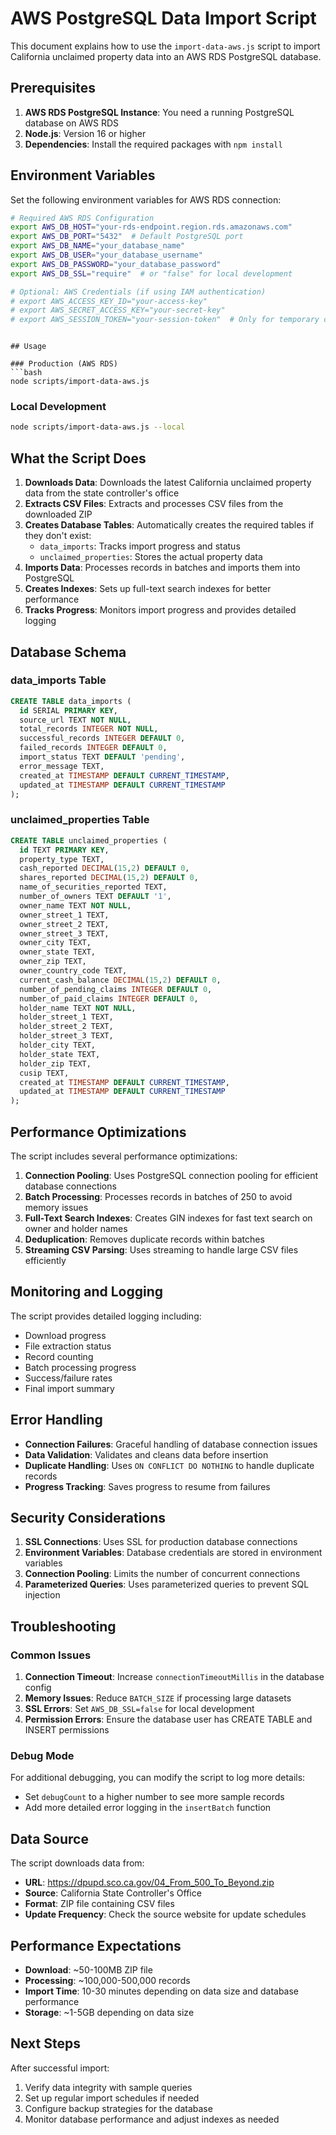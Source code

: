 # AWS PostgreSQL Data Import Script

This document explains how to use the `import-data-aws.js` script to import California unclaimed property data into an AWS RDS PostgreSQL database.

## Prerequisites

1. **AWS RDS PostgreSQL Instance**: You need a running PostgreSQL database on AWS RDS
2. **Node.js**: Version 16 or higher
3. **Dependencies**: Install the required packages with `npm install`

## Environment Variables

Set the following environment variables for AWS RDS connection:

```bash
# Required AWS RDS Configuration
export AWS_DB_HOST="your-rds-endpoint.region.rds.amazonaws.com"
export AWS_DB_PORT="5432"  # Default PostgreSQL port
export AWS_DB_NAME="your_database_name"
export AWS_DB_USER="your_database_username"
export AWS_DB_PASSWORD="your_database_password"
export AWS_DB_SSL="require"  # or "false" for local development

# Optional: AWS Credentials (if using IAM authentication)
# export AWS_ACCESS_KEY_ID="your-access-key"
# export AWS_SECRET_ACCESS_KEY="your-secret-key"
# export AWS_SESSION_TOKEN="your-session-token"  # Only for temporary credentials
```
```

## Usage

### Production (AWS RDS)
```bash
node scripts/import-data-aws.js
```

### Local Development
```bash
node scripts/import-data-aws.js --local
```

## What the Script Does

1. **Downloads Data**: Downloads the latest California unclaimed property data from the state controller's office
2. **Extracts CSV Files**: Extracts and processes CSV files from the downloaded ZIP
3. **Creates Database Tables**: Automatically creates the required tables if they don't exist:
   - `data_imports`: Tracks import progress and status
   - `unclaimed_properties`: Stores the actual property data
4. **Imports Data**: Processes records in batches and imports them into PostgreSQL
5. **Creates Indexes**: Sets up full-text search indexes for better performance
6. **Tracks Progress**: Monitors import progress and provides detailed logging

## Database Schema

### data_imports Table
```sql
CREATE TABLE data_imports (
  id SERIAL PRIMARY KEY,
  source_url TEXT NOT NULL,
  total_records INTEGER NOT NULL,
  successful_records INTEGER DEFAULT 0,
  failed_records INTEGER DEFAULT 0,
  import_status TEXT DEFAULT 'pending',
  error_message TEXT,
  created_at TIMESTAMP DEFAULT CURRENT_TIMESTAMP,
  updated_at TIMESTAMP DEFAULT CURRENT_TIMESTAMP
);
```

### unclaimed_properties Table
```sql
CREATE TABLE unclaimed_properties (
  id TEXT PRIMARY KEY,
  property_type TEXT,
  cash_reported DECIMAL(15,2) DEFAULT 0,
  shares_reported DECIMAL(15,2) DEFAULT 0,
  name_of_securities_reported TEXT,
  number_of_owners TEXT DEFAULT '1',
  owner_name TEXT NOT NULL,
  owner_street_1 TEXT,
  owner_street_2 TEXT,
  owner_street_3 TEXT,
  owner_city TEXT,
  owner_state TEXT,
  owner_zip TEXT,
  owner_country_code TEXT,
  current_cash_balance DECIMAL(15,2) DEFAULT 0,
  number_of_pending_claims INTEGER DEFAULT 0,
  number_of_paid_claims INTEGER DEFAULT 0,
  holder_name TEXT NOT NULL,
  holder_street_1 TEXT,
  holder_street_2 TEXT,
  holder_street_3 TEXT,
  holder_city TEXT,
  holder_state TEXT,
  holder_zip TEXT,
  cusip TEXT,
  created_at TIMESTAMP DEFAULT CURRENT_TIMESTAMP,
  updated_at TIMESTAMP DEFAULT CURRENT_TIMESTAMP
);
```

## Performance Optimizations

The script includes several performance optimizations:

1. **Connection Pooling**: Uses PostgreSQL connection pooling for efficient database connections
2. **Batch Processing**: Processes records in batches of 250 to avoid memory issues
3. **Full-Text Search Indexes**: Creates GIN indexes for fast text search on owner and holder names
4. **Deduplication**: Removes duplicate records within batches
5. **Streaming CSV Parsing**: Uses streaming to handle large CSV files efficiently

## Monitoring and Logging

The script provides detailed logging including:
- Download progress
- File extraction status
- Record counting
- Batch processing progress
- Success/failure rates
- Final import summary

## Error Handling

- **Connection Failures**: Graceful handling of database connection issues
- **Data Validation**: Validates and cleans data before insertion
- **Duplicate Handling**: Uses `ON CONFLICT DO NOTHING` to handle duplicate records
- **Progress Tracking**: Saves progress to resume from failures

## Security Considerations

1. **SSL Connections**: Uses SSL for production database connections
2. **Environment Variables**: Database credentials are stored in environment variables
3. **Connection Pooling**: Limits the number of concurrent connections
4. **Parameterized Queries**: Uses parameterized queries to prevent SQL injection

## Troubleshooting

### Common Issues

1. **Connection Timeout**: Increase `connectionTimeoutMillis` in the database config
2. **Memory Issues**: Reduce `BATCH_SIZE` if processing large datasets
3. **SSL Errors**: Set `AWS_DB_SSL=false` for local development
4. **Permission Errors**: Ensure the database user has CREATE TABLE and INSERT permissions

### Debug Mode

For additional debugging, you can modify the script to log more details:
- Set `debugCount` to a higher number to see more sample records
- Add more detailed error logging in the `insertBatch` function

## Data Source

The script downloads data from:
- **URL**: https://dpupd.sco.ca.gov/04_From_500_To_Beyond.zip
- **Source**: California State Controller's Office
- **Format**: ZIP file containing CSV files
- **Update Frequency**: Check the source website for update schedules

## Performance Expectations

- **Download**: ~50-100MB ZIP file
- **Processing**: ~100,000-500,000 records
- **Import Time**: 10-30 minutes depending on data size and database performance
- **Storage**: ~1-5GB depending on data size

## Next Steps

After successful import:
1. Verify data integrity with sample queries
2. Set up regular import schedules if needed
3. Configure backup strategies for the database
4. Monitor database performance and adjust indexes as needed 